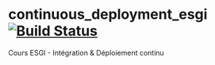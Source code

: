 # continuous_deployment_esgi [![Build Status](https://travis-ci.org/romainrichard08/continuous_deployment_esgi.svg?branch=master)](https://travis-ci.org/romainrichard08/continuous_deployment_esgi)
Cours ESGI - Intégration &amp; Déploiement continu
